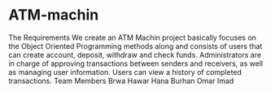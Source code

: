 # ATM-machin

The Requirements
We create an ATM Machin project basically focuses on the Object Oriented Programming methods along and consists of users that can create account, deposit, withdraw and check funds. Administrators are in charge of approving transactions between senders and receivers, as well as managing user information. Users can view a history of completed transactions.
Team Members
Brwa Hawar 
Hana Burhan
Omar Imad
